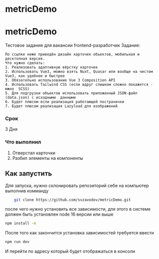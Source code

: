 # metricDemo
 
# metricDemo
 
 Тестовое задание для вакансии frontend-разработчик
 Задание:

    По ссылке ниже приведён дизайн карточек объектов, мобильная и десктопная версия.
    Что нужно сделать:
    1. Реализовать адаптивную вёрстку карточек
    2. Использовать Vue3, можно взять Nuxt, Quasar или вообще на чистом Vue3, как удобнее и быстрее
    3. Обязательно использование Vue 3 Composition API
    4. Использовать Tailwind CSS (если вдруг слишком сложно покажется - мжно  SCSS)
    5. Для подгрузки объектов использовать приложенный JSON-файл (data.json) с исходными  данными
    6. Будет плюсом если реализация работающей постранички
    7. Будет плюсом реализация Lazyload для изображений
	
### Срок
3 Дня

### Что выполнил
1. Отверстал карточки
2. Разбил элементы на компоненты


## Как запустить
Для запуска, нужно склонировать репозиторий себе на компьютер выполнив комманду
```bash
    git clone https://github.com/svzavodov/metricDemo.git

```

после чего нужно установить все зависимости, для этого в системе должен быть установлен node 16 версии или выше

```bash
npm install -m
```
После того как закончится установка зависимостей требуется ввести

```bash
npm run dev

```
И перейти по адресу который будет отображаться в консоли


